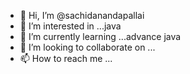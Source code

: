 - 👋 Hi, I’m @sachidanandapallai
- 👀 I’m interested in ...java  
- 🌱 I’m currently learning ...advance java
- 💞️ I’m looking to collaborate on ...
- 📫 How to reach me ...

<!---
sachidanandapallai/sachidanandapallai is a ✨ special ✨ repository because its `README.md` (this file) appears on your GitHub profile.
You can click the Preview link to take a look at your changes.
--->
